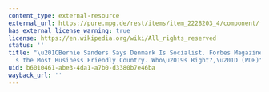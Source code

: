 ```yaml
---
content_type: external-resource
external_url: https://pure.mpg.de/rest/items/item_2228203_4/component/file_2228201/content
has_external_license_warning: true
license: https://en.wikipedia.org/wiki/All_rights_reserved
status: ''
title: "\u201CBernie Sanders Says Denmark Is Socialist. Forbes Magazine Says It\u2019\
  s the Most Business Friendly Country. Who\u2019s Right?,\u201D (PDF)"
uid: b6010461-abe3-4da1-a7b0-d3380b7e46ba
wayback_url: ''
---
```

